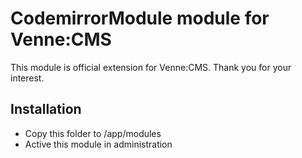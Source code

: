 CodemirrorModule module for Venne:CMS
=====================================

This module is official extension for Venne:CMS. Thank you for your interest.

Installation
------------

- Copy this folder to /app/modules
- Active this module in administration
